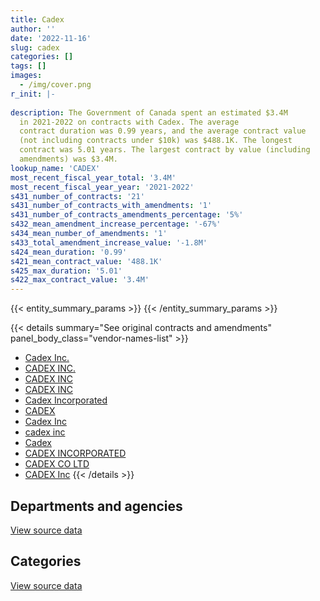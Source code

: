 ```yaml
---
title: Cadex
author: ''
date: '2022-11-16'
slug: cadex
categories: []
tags: []
images:
  - /img/cover.png
r_init: |-
  
description: The Government of Canada spent an estimated $3.4M
  in 2021-2022 on contracts with Cadex. The average
  contract duration was 0.99 years, and the average contract value
  (not including contracts under $10k) was $488.1K. The longest
  contract was 5.01 years. The largest contract by value (including
  amendments) was $3.4M.
lookup_name: 'CADEX'
most_recent_fiscal_year_total: '3.4M'
most_recent_fiscal_year_year: '2021-2022'
s431_number_of_contracts: '21'
s431_number_of_contracts_with_amendments: '1'
s431_number_of_contracts_amendments_percentage: '5%'
s432_mean_amendment_increase_percentage: '-67%'
s434_mean_number_of_amendments: '1'
s433_total_amendment_increase_value: '-1.8M'
s424_mean_duration: '0.99'
s421_mean_contract_value: '488.1K'
s425_max_duration: '5.01'
s422_max_contract_value: '3.4M'
---
```


<script src="/rmarkdown-libs/htmlwidgets/htmlwidgets.js"></script>
<link href="/rmarkdown-libs/datatables-css/datatables-crosstalk.css" rel="stylesheet" />
<script src="/rmarkdown-libs/datatables-binding/datatables.js"></script>
<script src="/rmarkdown-libs/jquery/jquery-3.6.0.min.js"></script>
<link href="/rmarkdown-libs/dt-core-bootstrap/css/dataTables.bootstrap.min.css" rel="stylesheet" />
<link href="/rmarkdown-libs/dt-core-bootstrap/css/dataTables.bootstrap.extra.css" rel="stylesheet" />
<script src="/rmarkdown-libs/dt-core-bootstrap/js/jquery.dataTables.min.js"></script>
<script src="/rmarkdown-libs/dt-core-bootstrap/js/dataTables.bootstrap.min.js"></script>
<link href="/rmarkdown-libs/crosstalk/css/crosstalk.min.css" rel="stylesheet" />
<script src="/rmarkdown-libs/crosstalk/js/crosstalk.min.js"></script>
<script src="/rmarkdown-libs/htmlwidgets/htmlwidgets.js"></script>
<link href="/rmarkdown-libs/datatables-css/datatables-crosstalk.css" rel="stylesheet" />
<script src="/rmarkdown-libs/datatables-binding/datatables.js"></script>
<script src="/rmarkdown-libs/jquery/jquery-3.6.0.min.js"></script>
<link href="/rmarkdown-libs/dt-core-bootstrap/css/dataTables.bootstrap.min.css" rel="stylesheet" />
<link href="/rmarkdown-libs/dt-core-bootstrap/css/dataTables.bootstrap.extra.css" rel="stylesheet" />
<script src="/rmarkdown-libs/dt-core-bootstrap/js/jquery.dataTables.min.js"></script>
<script src="/rmarkdown-libs/dt-core-bootstrap/js/dataTables.bootstrap.min.js"></script>
<link href="/rmarkdown-libs/crosstalk/css/crosstalk.min.css" rel="stylesheet" />
<script src="/rmarkdown-libs/crosstalk/js/crosstalk.min.js"></script>

{{< entity_summary_params >}}
{{< /entity_summary_params >}}

{{< details summary="See original contracts and amendments" panel_body_class="vendor-names-list" >}}
- [Cadex Inc.](https://search.open.canada.ca/en/ct/?sort=contract_value_f%20desc&page=1&search_text=%22Cadex%20Inc.%22)
- [CADEX INC.](https://search.open.canada.ca/en/ct/?sort=contract_value_f%20desc&page=1&search_text=%22CADEX%20INC.%22)
- [CADEX INC](https://search.open.canada.ca/en/ct/?sort=contract_value_f%20desc&page=1&search_text=%22CADEX%20INC%22)
- [CADEX INC](https://search.open.canada.ca/en/ct/?sort=contract_value_f%20desc&page=1&search_text=%22CADEX%20%20INC%22)
- [Cadex Incorporated](https://search.open.canada.ca/en/ct/?sort=contract_value_f%20desc&page=1&search_text=%22Cadex%20Incorporated%22)
- [CADEX](https://search.open.canada.ca/en/ct/?sort=contract_value_f%20desc&page=1&search_text=%22CADEX%22)
- [Cadex Inc](https://search.open.canada.ca/en/ct/?sort=contract_value_f%20desc&page=1&search_text=%22Cadex%20Inc%22)
- [cadex inc](https://search.open.canada.ca/en/ct/?sort=contract_value_f%20desc&page=1&search_text=%22cadex%20inc%22)
- [Cadex](https://search.open.canada.ca/en/ct/?sort=contract_value_f%20desc&page=1&search_text=%22Cadex%22)
- [CADEX INCORPORATED](https://search.open.canada.ca/en/ct/?sort=contract_value_f%20desc&page=1&search_text=%22CADEX%20INCORPORATED%22)
- [CADEX CO LTD](https://search.open.canada.ca/en/ct/?sort=contract_value_f%20desc&page=1&search_text=%22CADEX%20CO%20LTD%22)
- [CADEX Inc](https://search.open.canada.ca/en/ct/?sort=contract_value_f%20desc&page=1&search_text=%22CADEX%20Inc%22)
{{< /details >}}

## Departments and agencies

<div id="htmlwidget-1" style="width:100%;height:auto;" class="datatables html-widget"></div>
<script type="application/json" data-for="htmlwidget-1">{"x":{"style":"bootstrap","filter":"none","vertical":false,"data":[["<a href=\"/departments/dnd-mdn/\">National Defence<\/a>","<a href=\"/departments/rcmp-grc/\">Royal Canadian Mounted Police<\/a>"],[558384.64,null],[1997061.19,null],[3000768.25,null],[3416326.3,1326.44]],"container":"<table class=\"table table-striped table-hover row-border order-column display\">\n  <thead>\n    <tr>\n      <th>Department<\/th>\n      <th>2018-2019<\/th>\n      <th>2019-2020<\/th>\n      <th>2020-2021<\/th>\n      <th>2021-2022<\/th>\n    <\/tr>\n  <\/thead>\n<\/table>","options":{"order":[[4,"desc"]],"pageLength":10,"autoWidth":true,"columnDefs":[{"targets":1,"render":"function(data, type, row, meta) {\n    return type !== 'display' ? data : DTWidget.formatCurrency(data, \"$\", 2, 3, \",\", \".\", true, null);\n  }"},{"targets":2,"render":"function(data, type, row, meta) {\n    return type !== 'display' ? data : DTWidget.formatCurrency(data, \"$\", 2, 3, \",\", \".\", true, null);\n  }"},{"targets":3,"render":"function(data, type, row, meta) {\n    return type !== 'display' ? data : DTWidget.formatCurrency(data, \"$\", 2, 3, \",\", \".\", true, null);\n  }"},{"targets":4,"render":"function(data, type, row, meta) {\n    return type !== 'display' ? data : DTWidget.formatCurrency(data, \"$\", 2, 3, \",\", \".\", true, null);\n  }"},{"width":"16%","targets":[1,2,3,4]},{"className":"dt-right","targets":[1,2,3,4]}],"orderClasses":false}},"evals":["options.columnDefs.0.render","options.columnDefs.1.render","options.columnDefs.2.render","options.columnDefs.3.render"],"jsHooks":[]}</script>
<p class="text-right">
<a href="https://github.com/GoC-Spending/contracts-data/tree/main/data/out/vendors/cadex/summary_by_fiscal_year_by_department.csv" class="source-data-link btn btn-link">View source data</a>
</p>

## Categories

<div id="htmlwidget-2" style="width:100%;height:auto;" class="datatables html-widget"></div>
<script type="application/json" data-for="htmlwidget-2">{"x":{"style":"bootstrap","filter":"none","vertical":false,"data":[["<a href=\"/categories/facilities_and_construction/\">Facilities and construction<\/a>","<a href=\"/categories/defence/\">Defence<\/a>","<a href=\"/categories/information_technology/\">Information technology<\/a>","<a href=\"/categories/industrial_products_and_services/\">Industrial products and services<\/a>"],[474820.85,70290.32,null,13273.47],[1347166.12,35803,null,614092.07],[1343485.34,688051.78,null,969231.13],[224527.69,2171481.12,1326.44,1020317.5]],"container":"<table class=\"table table-striped table-hover row-border order-column display\">\n  <thead>\n    <tr>\n      <th>Category<\/th>\n      <th>2018-2019<\/th>\n      <th>2019-2020<\/th>\n      <th>2020-2021<\/th>\n      <th>2021-2022<\/th>\n    <\/tr>\n  <\/thead>\n<\/table>","options":{"order":[[4,"desc"]],"dom":"t","pageLength":30,"autoWidth":true,"columnDefs":[{"targets":1,"render":"function(data, type, row, meta) {\n    return type !== 'display' ? data : DTWidget.formatCurrency(data, \"$\", 2, 3, \",\", \".\", true, null);\n  }"},{"targets":2,"render":"function(data, type, row, meta) {\n    return type !== 'display' ? data : DTWidget.formatCurrency(data, \"$\", 2, 3, \",\", \".\", true, null);\n  }"},{"targets":3,"render":"function(data, type, row, meta) {\n    return type !== 'display' ? data : DTWidget.formatCurrency(data, \"$\", 2, 3, \",\", \".\", true, null);\n  }"},{"targets":4,"render":"function(data, type, row, meta) {\n    return type !== 'display' ? data : DTWidget.formatCurrency(data, \"$\", 2, 3, \",\", \".\", true, null);\n  }"},{"width":"16%","targets":[1,2,3,4]},{"className":"dt-right","targets":[1,2,3,4]}],"orderClasses":false,"lengthMenu":[10,25,30,50,100]}},"evals":["options.columnDefs.0.render","options.columnDefs.1.render","options.columnDefs.2.render","options.columnDefs.3.render"],"jsHooks":[]}</script>
<p class="text-right">
<a href="https://github.com/GoC-Spending/contracts-data/tree/main/data/out/vendors/cadex/summary_by_fiscal_year_by_category.csv" class="source-data-link btn btn-link">View source data</a>
</p>

